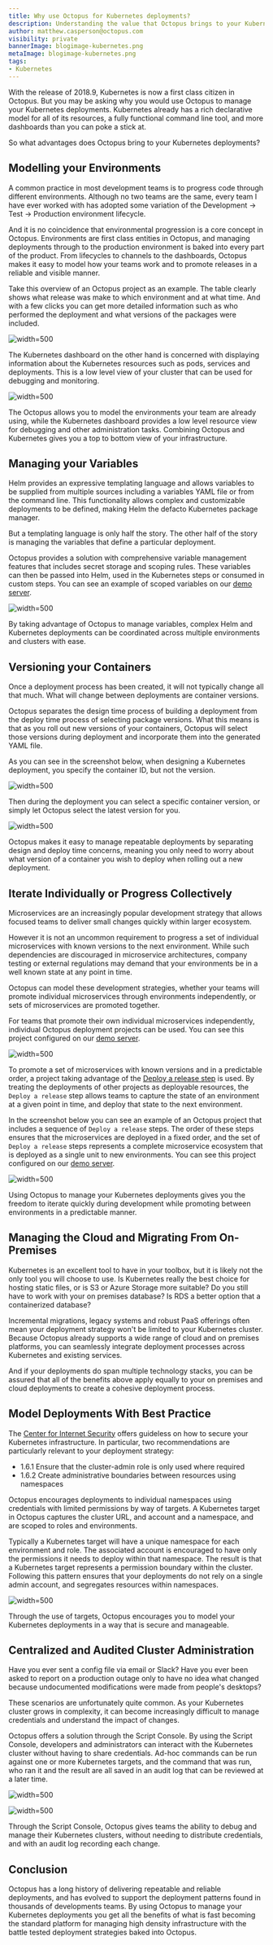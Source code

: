 ```yaml
---
title: Why use Octopus for Kubernetes deployments?
description: Understanding the value that Octopus brings to your Kubernetes deployments.
author: matthew.casperson@octopus.com
visibility: private
bannerImage: blogimage-kubernetes.png
metaImage: blogimage-kubernetes.png
tags:
- Kubernetes
---
```


With the release of 2018.9, Kubernetes is now a first class citizen in Octopus. But you may be asking why you would use Octopus to manage your Kubernetes deployments. Kubernetes already has a rich declarative model for all of its resources, a fully functional command line tool, and more dashboards than you can poke a stick at.

So what advantages does Octopus bring to your Kubernetes deployments?

## Modelling your Environments

A common practice in most development teams is to progress code through different environments. Although no two teams are the same, every team I have ever worked with has adopted some variation of the Development -> Test -> Production environment lifecycle.

And it is no coincidence that environmental progression is a core concept in Octopus. Environments are first class entities in Octopus, and managing deployments through to the production environment is baked into every part of the product. From lifecycles to channels to the dashboards, Octopus makes it easy to model how your teams work and to promote releases in a reliable and visible manner.

Take this overview of an Octopus project as an example. The table clearly shows what release was make to which environment and at what time. And with a few clicks you can get more detailed information such as who performed the deployment and what versions of the packages were included.

![](dashboard.png "width=500")

The Kubernetes dashboard on the other hand is concerned with displaying information about the Kubernetes resources such as pods, services and deployments. This is a low level view of your cluster that can be used for debugging and monitoring.

![](k8sdashboard.png "width=500")

The Octopus allows you to model the environments your team are already using, while the Kubernetes dashboard provides a low level resource view for debugging and other administration tasks. Combining Octopus and Kubernetes gives you a top to bottom view of your infrastructure.

## Managing your Variables

Helm provides an expressive templating language and allows variables to be supplied from multiple sources including a variables YAML file or from the command line. This functionality allows complex and customizable deployments to be defined, making Helm the defacto Kubernetes package manager.

But a templating language is only half the story. The other half of the story is  managing the variables that define a particular deployment.

Octopus provides a solution with comprehensive variable management features that includes secret storage and scoping rules. These variables can then be passed into Helm, used in the Kubernetes steps or consumed in custom steps. You can see an example of scoped variables on our [demo server](https://demo.octopus.com/app#/projects/configmap-urls/variables).

![](variables.png "width=500")

By taking advantage of Octopus to manage variables, complex Helm and Kubernetes deployments can be coordinated across multiple environments and clusters with ease.

## Versioning your Containers

Once a deployment process has been created, it will not typically change all that much. What will change between deployments are container versions.

Octopus separates the design time process of building a deployment from the deploy time process of selecting package versions. What this means is that as you roll out new versions of your containers, Octopus will select those versions during deployment and incorporate them into the generated YAML file.

As you can see in the screenshot below, when designing a Kubernetes deployment, you specify the container ID, but not the version.

![](octopuscontainer.png "width=500")

Then during the deployment you can select a specific container version, or simply let Octopus select the latest version for you.

![](octopusdeployment.png "width=500")

Octopus makes it easy to manage repeatable deployments by separating design and deploy time concerns, meaning you only need to worry about what version of a container you wish to deploy when rolling out a new deployment.

## Iterate Individually or Progress Collectively

Microservices are an increasingly popular development strategy that allows focused teams to deliver small changes quickly within larger ecosystem.

However it is not an uncommon requirement to progress a set of individual microservices with known versions to the next environment. While such dependencies are discouraged in microservice architectures, company testing or external regulations may  demand that your environments be in a well known state at any point in time.

Octopus can model these development strategies, whether your teams will promote individual microservices through environments independently, or sets of microservices are promoted together.

For teams that promote their own individual microservices independently, individual Octopus deployment projects can be used. You can see this project configured on our [demo server](https://demo.octopus.com/app#/projects/service-identity/overview).

![](individual.png "width=500")

To promote a set of microservices with known versions and in a predictable order, a project taking advantage of the [Deploy a release step](https://octopus.com/blog/deploy-release-step/deploy-release-step) is used. By treating the deployments of other projects as deployable resources, the `Deploy a release` step allows teams to capture the state of an environment at a given point in time, and deploy that state to the next environment.

In the screenshot below you can see an example of an Octopus project that includes a sequence of `Deploy a release` steps. The order of these steps ensures that the microservices are deployed in a fixed order, and the set of `Deploy a release` steps represents a complete microservice ecosystem that is deployed as a single unit to new environments. You can see this project configured on our [demo server](https://demo.octopus.com/app#/projects/coordinate-deployment/process).

![](deployarelease.png "width=500")

Using Octopus to manage your Kubernetes deployments gives you the freedom to iterate quickly during development while promoting between environments in a predictable manner.

## Managing the Cloud and Migrating From On-Premises

Kubernetes is an excellent tool to have in your toolbox, but it is likely not the only tool you will choose to use. Is Kubernetes really the best choice for hosting static files, or is S3 or Azure Storage more suitable? Do you still have to work with your on premises database? Is RDS a better option that a containerized database?

Incremental migrations, legacy systems and robust PaaS offerings often mean your deployment strategy won't be limited to your Kubernetes cluster. Because Octopus already supports a wide range of cloud and on premises platforms, you can seamlessly integrate deployment processes across Kubernetes and existing services.

And if your deployments do span multiple technology stacks, you can be assured that all of the benefits above apply equally to your on premises and cloud deployments to create a cohesive deployment process.

## Model Deployments With Best Practice

The [Center for Internet Security](https://www.cisecurity.org/benchmark/kubernetes/) offers guideless on how to secure your Kubernetes infrastructure. In particular, two recommendations are particularly relevant to your deployment strategy:

* 1.6.1 Ensure that the cluster-admin role is only used where required
* 1.6.2 Create administrative boundaries between resources using namespaces

Octopus encourages deployments to individual namespaces using credentials with limited permissions by way of targets. A Kubernetes target in Octopus captures the cluster URL, and account and a namespace, and are scoped to roles and environments.

Typically a Kubernetes target will have a unique namespace for each environment and role. The associated account is encouraged to have only the permissions it needs to deploy within that namespace. The result is that a Kubernetes target represents a permission boundary within the cluster. Following this pattern ensures that your deployments do not rely on a single admin account, and segregates resources within namespaces.

![](targets.png "width=500")

Through the use of targets, Octopus encourages you to model your Kubernetes deployments in a way that is secure and manageable.

## Centralized and Audited Cluster Administration

Have you ever sent a config file via email or Slack? Have you ever been asked to report on a production outage only to have no idea what changed because undocumented modifications were made from people's desktops?

These scenarios are unfortunately quite common. As your Kubernetes cluster grows in complexity, it can become increasingly difficult to manage credentials and understand the impact of changes.

Octopus offers a solution through the Script Console. By using the Script Console, developers and administrators can interact with the Kubernetes cluster without having to share credentials. Ad-hoc commands can be run against one or more Kubernetes targets, and the command that was run, who ran it and the result are all saved in an audit log that can be reviewed at a later time.

![](scriptconsole.png "width=500")

![](tasklog.png "width=500")

Through the Script Console, Octopus gives teams the ability to debug and manage their Kubernetes clusters, without needing to distribute credentials, and with an audit log recording each change.

## Conclusion

Octopus has a long history of delivering repeatable and reliable deployments, and has evolved to support the deployment patterns found in thousands of developments teams. By using Octopus to manage your Kubernetes deployments you get all the benefits of what is fast becoming the standard platform for managing high density infrastructure with the battle tested deployment strategies baked into Octopus.
